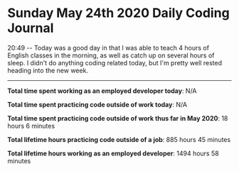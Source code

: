 # Sunday May 24th 2020 Daily Coding Journal

20:49 -- Today was a good day in that I was able to teach 4 hours of English classes in the morning, as well as catch up on several hours of sleep. I didn't do anything coding related today, but I'm pretty well rested heading into the new week.
___
**Total time spent working as an employed developer today**: N/A

**Total time spent practicing code outside of work today**: N/A

**Total time spent practicing code outside of work thus far in May 2020**: 18 hours 6 minutes

**Total lifetime hours practicing code outside of a job**: 885 hours 45 minutes

**Total lifetime hours working as an employed developer**: 1494 hours 58 minutes